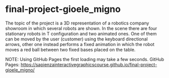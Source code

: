 # final-project-gioele_migno

The topic of the project is a 3D representation of a robotics company showroom in which several robots are shown. In the scene there are four stationary robots in T configuration and two animated ones.  One of them can be moved by the user (customer) using the keyboard directional arrows, other one instead performs a fixed animation in which the robot moves a red ball between two fixed bases placed on the table.

NOTE: Using GitHub Pages the first loading may take a few seconds.
GitHub Pages: https://sapienzainteractivegraphicscourse.github.io/final-project-gioele_migno/